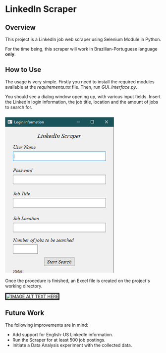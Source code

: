 # LinkedIn Scraper
 
## Overview

This project is a LinkedIn job web scraper using Selenium Module in Python.

For the time being, this scraper will work in Brazilian-Portuguese language **only**.     

## How to Use

The usage is very simple. Firstly you need to install the required modules available at the _*requirements.txt*_ file. Then, run _*GUI_Interface.py*_.

You should see a dialog window opening up, with various input fields. Insert the LinkedIn login information, the job title, location and the amount of jobs to search for.

![GUI Image](Images/gui_sample.png)

Once the procedure is finished, an Excel file is created on the project's working directory.

<a href="http://www.youtube.com/watch?feature=player_embedded&v=frh0XwRL0yo
" target="_blank"><img src="http://img.youtube.com/vi/frh0XwRL0yo/0.jpg" 
alt="IMAGE ALT TEXT HERE" width="720" height="480" border="3" /></a>

## Future Work

The following improvements are in mind:

- Add support for English-US LinkedIn information.
- Run the Scraper for at least 500 job postings. 
- Initiate a Data Analysis experiment with the collected data.
